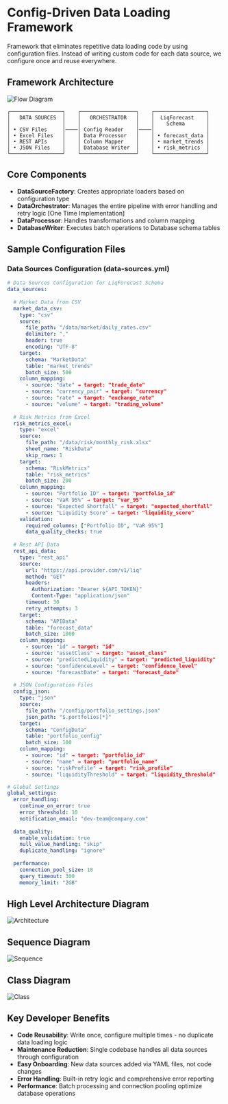 # Config-Driven Data Loading Framework

Framework that eliminates repetitive data loading code by using configuration files. Instead of writing custom code for each data source, we configure once and reuse everywhere.

## **Framework Architecture**

![Flow Diagram](./img.png)

```
┌─────────────────┐    ┌──────────────────┐    ┌─────────────────┐
│   DATA SOURCES  │    │   ORCHESTRATOR   │    │  LiqForecast    │
│                 │    │                  │    │    Schema       │
│ • CSV Files     │────│ Config Reader    │────│                 │
│ • Excel Files   │    │ Data Processor   │    │ • forecast_data │
│ • REST APIs     │    │ Column Mapper    │    │ • market_trends │
│ • JSON Files    │    │ Database Writer  │    │ • risk_metrics  │
└─────────────────┘    └──────────────────┘    └─────────────────┘
```

## **Core Components**

- **DataSourceFactory**: Creates appropriate loaders based on configuration type
- **DataOrchestrator**: Manages the entire pipeline with error handling and retry logic [One Time Implementation]
- **DataProcessor**: Handles transformations and column mapping
- **DatabaseWriter**: Executes batch operations to Database schema tables

## **Sample Configuration Files**

### **Data Sources Configuration (data-sources.yml)**

```yaml
# Data Sources Configuration for LiqForecast Schema
data_sources:
  
  # Market Data from CSV
  market_data_csv:
    type: "csv"
    source:
      file_path: "/data/market/daily_rates.csv"
      delimiter: ","
      header: true
      encoding: "UTF-8"
    target:
      schema: "MarketData"
      table: "market_trends"
      batch_size: 500
    column_mapping:
      - source: "date" → target: "trade_date"
      - source: "currency_pair" → target: "currency"
      - source: "rate" → target: "exchange_rate"
      - source: "volume" → target: "trading_volume"
    
  # Risk Metrics from Excel
  risk_metrics_excel:
    type: "excel"
    source:
      file_path: "/data/risk/monthly_risk.xlsx"
      sheet_name: "RiskData"
      skip_rows: 1
    target:
      schema: "RiskMetrics"
      table: "risk_metrics"
      batch_size: 200
    column_mapping:
      - source: "Portfolio ID" → target: "portfolio_id"
      - source: "VaR 95%" → target: "var_95"
      - source: "Expected Shortfall" → target: "expected_shortfall"
      - source: "Liquidity Score" → target: "liquidity_score"
    validation:
      required_columns: ["Portfolio ID", "VaR 95%"]
      data_quality_checks: true
      
  # Rest API Data
  rest_api_data:
    type: "rest_api"
    source:
      url: "https://api.provider.com/v1/liq"
      method: "GET"
      headers:
        Authorization: "Bearer ${API_TOKEN}"
        Content-Type: "application/json"
      timeout: 30
      retry_attempts: 3
    target:
      schema: "APIData"
      table: "forecast_data"
      batch_size: 1000
    column_mapping:
      - source: "id" → target: "id"
      - source: "assetClass" → target: "asset_class"
      - source: "predictedLiquidity" → target: "predicted_liquidity"
      - source: "confidenceLevel" → target: "confidence_level"
      - source: "forecastDate" → target: "forecast_date"
    
  # JSON Configuration Files
  config_json:
    type: "json"
    source:
      file_path: "/config/portfolio_settings.json"
      json_path: "$.portfolios[*]"
    target:
      schema: "ConfigData"
      table: "portfolio_config"
      batch_size: 100
    column_mapping:
      - source: "id" → target: "portfolio_id"
      - source: "name" → target: "portfolio_name"
      - source: "riskProfile" → target: "risk_profile"
      - source: "liquidityThreshold" → target: "liquidity_threshold"

# Global Settings
global_settings:
  error_handling:
    continue_on_error: true
    error_threshold: 10
    notification_email: "dev-team@company.com"
    
  data_quality:
    enable_validation: true
    null_value_handling: "skip"
    duplicate_handling: "ignore"
    
  performance:
    connection_pool_size: 10
    query_timeout: 300
    memory_limit: "2GB"
```
## **High Level Architecture Diagram**

![Architecture](./src/main/resources/system-arch.png)

## **Sequence Diagram**
![Sequence](./src/main/resources/system-sequence.png)

## Class Diagram
![Class](./src/main/resources/system-class.png)

## **Key Developer Benefits**

- **Code Reusability**: Write once, configure multiple times - no duplicate data loading logic
- **Maintenance Reduction**: Single codebase handles all data sources through configuration
- **Easy Onboarding**: New data sources added via YAML files, not code changes
- **Error Handling**: Built-in retry logic and comprehensive error reporting
- **Performance**: Batch processing and connection pooling optimize database operations
